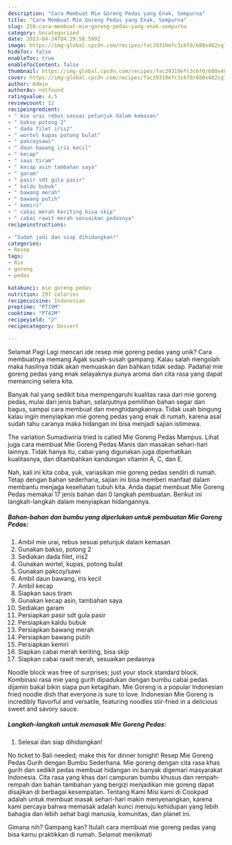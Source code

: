 ```yaml
---
description: "Cara Membuat Mie Goreng Pedas yang Enak, Sempurna"
title: "Cara Membuat Mie Goreng Pedas yang Enak, Sempurna"
slug: 250-cara-membuat-mie-goreng-pedas-yang-enak-sempurna
category: Uncategorized
date: 2023-04-24T04:29:58.599Z
image: https://img-global.cpcdn.com/recipes/fac39319efc3c6f0/680x482cq70/mie-goreng-pedas-foto-resep-utama.jpg
hideToc: false
enableToc: true
enableTocContent: false
thumbnail: https://img-global.cpcdn.com/recipes/fac39319efc3c6f0/680x482cq70/mie-goreng-pedas-foto-resep-utama.jpg
cover: https://img-global.cpcdn.com/recipes/fac39319efc3c6f0/680x482cq70/mie-goreng-pedas-foto-resep-utama.jpg
author: Admin
authorAv: notfound
ratingvalue: 4.5
reviewcount: 12
recipeingredient:
- " mie urai rebus sesuai petunjuk dalam kemasan"
- " bakso potong 2"
- " dada filet iris2"
- " wortel kupas potong bulat"
- " pakcoysawi"
- " daun bawang iris kecil"
- " kecap"
- " saus tiram"
- " kecap asin tambahan saya"
- " garam"
- " pasir sdt gula pasir"
- " kaldu bubuk"
- " bawang merah"
- " bawang putih"
- " kemiri"
- " cabai merah keriting bisa skip"
- " cabai rawit merah sesuaikan pedasnya"
recipeinstructions:

- "Sudah jadi dan siap dihidangkan!"
categories:
- Resep
tags:
- mie
- goreng
- pedas

katakunci: mie goreng pedas 
nutrition: 297 calories
recipecuisine: Indonesian
preptime: "PT19M"
cooktime: "PT42M"
recipeyield: "2"
recipecategory: Dessert

---
```



Selamat Pagi Lagi mencari ide resep mie goreng pedas yang unik? Cara membuatnya memang Agak susah-susah gampang. Kalau salah mengolah maka hasilnya tidak akan memuaskan dan bahkan tidak sedap. Padahal mie goreng pedas yang enak selayaknya punya aroma dan cita rasa yang dapat memancing selera kita.


Banyak hal yang sedikit bisa mempengaruhi kualitas rasa dari mie goreng pedas, mulai dari jenis bahan, selanjutnya pemilihan bahan segar dan bagus, sampai cara membuat dan menghidangkannya. Tidak usah bingung kalau ingin menyiapkan mie goreng pedas yang enak di rumah, karena asal sudah tahu caranya maka hidangan ini bisa menjadi sajian istimewa.

The variation Sumadiwiria tried is called Mie Goreng Pedas Mampus. Lihat juga cara membuat Mie Goreng Pedas Manis dan masakan sehari-hari lainnya. Tidak hanya itu, cabai yang digunakan juga diperhatikan kualitasnya, dan ditambahkan kandungan vitamin A, C, dan E.


Nah, kali ini kita coba, yuk, variasikan mie goreng pedas sendiri di rumah. Tetap dengan bahan sederhana, sajian ini bisa memberi manfaat dalam membantu menjaga kesehatan tubuh kita. Anda dapat membuat Mie Goreng Pedas memakai 17 jenis bahan dan 0 langkah pembuatan. Berikut ini langkah-langkah dalam menyiapkan hidangannya.

<!--inarticleads1-->

##### Bahan-bahan dan bumbu yang diperlukan untuk pembuatan Mie Goreng Pedas:

1. Ambil  mie urai, rebus sesuai petunjuk dalam kemasan
1. Gunakan  bakso, potong 2
1. Sediakan  dada filet, iris2
1. Gunakan  wortel, kupas, potong bulat
1. Gunakan  pakcoy/sawi
1. Ambil  daun bawang, iris kecil
1. Ambil  kecap
1. Siapkan  saus tiram
1. Gunakan  kecap asin, tambahan saya
1. Sediakan  garam
1. Persiapkan  pasir sdt gula pasir
1. Persiapkan  kaldu bubuk
1. Persiapkan  bawang merah
1. Persiapkan  bawang putih
1. Persiapkan  kemiri
1. Siapkan  cabai merah keriting, bisa skip
1. Siapkan  cabai rawit merah, sesuaikan pedasnya


Noodle block was free of surprises; just your stock standard block. Kombinasi rasa mie yang gurih dipadukan dengan bumbu cabai pedas dijamin bakal bikin siapa pun ketagihan. Mie Goreng is a popular Indonesian fried noodle dish that everyone is sure to love. Indonesian Mie Goreng is incredibly flavorful and versatile, featuring noodles stir-fried in a delicious sweet and savory sauce. 

<!--inarticleads2-->

##### Langkah-langkah untuk memasak Mie Goreng Pedas:


1. Selesai dan siap dihidangkan!

No ticket to Bali needed; make this for dinner tonight! Resep Mie Goreng Pedas Gurih dengan Bumbu Sederhana. Mie goreng dengan cita rasa khas gurih dan sedikit pedas membuat hidangan ini banyak digemari masyarakat Indonesia. Cita rasa yang khas dari campuran bumbu khusus dan rempah-rempah dan bahan tambahan yang bergizi menjadikan mie goreng dapat disajikan di berbagai kesempatan. Tentang Kami Misi kami di Cookpad adalah untuk membuat masak sehari-hari makin menyenangkan, karena kami percaya bahwa memasak adalah kunci menuju kehidupan yang lebih bahagia dan lebih sehat bagi manusia, komunitas, dan planet ini. 

Gimana nih? Gampang kan? Itulah cara membuat mie goreng pedas yang bisa kamu praktikkan di rumah. Selamat menikmati
